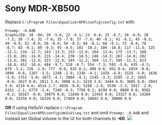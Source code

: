 # Sony MDR-XB500
Replace `C:\Program Files\EqualizerAPO\config\config.txt` with:
```
Preamp: -6.0dB
GraphicEQ: 10 -84; 20 -5.6; 22 -6.1; 23 -6.4; 25 -6.7; 26 -6.9; 28 -7.2; 30 -7.4; 32 -7.6; 35 -7.8; 37 -7.9; 40 -8.1; 42 -8.1; 45 -8.3; 49 -8.4; 52 -8.4; 56 -8.4; 59 -8.3; 64 -8.1; 68 -8.1; 73 -8.4; 78 -8.7; 83 -9.1; 89 -9.3; 95 -9.5; 102 -10.2; 109 -10.8; 117 -11.4; 125 -12.1; 134 -12.7; 143 -13.3; 153 -13.6; 164 -13.4; 175 -13.7; 188 -13.8; 201 -14.0; 215 -14.4; 230 -14.5; 246 -14.3; 263 -14.0; 282 -13.6; 301 -13.4; 323 -12.9; 345 -12.2; 369 -11.7; 395 -11.3; 423 -10.8; 452 -10.4; 484 -9.7; 518 -8.7; 554 -7.3; 593 -5.6; 635 -4.3; 679 -3.2; 726 -1.9; 777 -0.6; 832 0.2; 890 0.6; 952 0.4; 1019 -0.0; 1090 -0.6; 1167 -1.5; 1248 -2.9; 1336 -4.1; 1429 -4.8; 1529 -5.0; 1636 -5.0; 1751 -5.0; 1873 -4.7; 2004 -4.1; 2145 -3.3; 2295 -2.2; 2455 -0.8; 2627 0.8; 2811 2.4; 3008 4.2; 3219 5.8; 3444 6.0; 3685 6.0; 3943 5.9; 4219 4.6; 4514 2.7; 4830 -0.8; 5168 -2.6; 5530 -3.3; 5917 -2.0; 6331 -2.1; 6775 -1.4; 7249 -0.3; 7756 0.2; 8299 0.0; 8880 0.0; 9502 -0.2; 10167 -0.0; 10879 0.0; 11640 0.0; 12455 0.0; 13327 0.0; 14260 0.0; 15258 0.0; 16326 0.0; 17469 0.0; 18692 0.0; 20000 0.0
```
**OR** if using HeSuVi replace `C:\Program Files\EqualizerAPO\config\HeSuVi\eq.txt` and omit `Preamp: -6.0dB` and instead set Global volume in the UI for both channels to **-60**.
![](https://raw.githubusercontent.com/jaakkopasanen/AutoEq/master/results/Innerfidelity%202017/innerfidelity/onear/Sony%20MDR-XB500/Sony%20MDR-XB500.png)